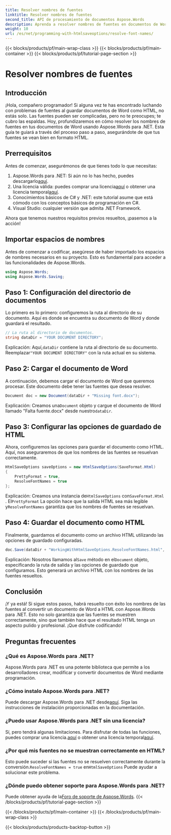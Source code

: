 ```yaml
---
title: Resolver nombres de fuentes
linktitle: Resolver nombres de fuentes
second_title: API de procesamiento de documentos Aspose.Words
description: Aprenda a resolver nombres de fuentes en documentos de Word al convertirlos a HTML con Aspose.Words para .NET. Guía paso a paso con explicaciones detalladas.
weight: 10
url: /es/net/programming-with-htmlsaveoptions/resolve-font-names/
---
```


{{< blocks/products/pf/main-wrap-class >}}
{{< blocks/products/pf/main-container >}}
{{< blocks/products/pf/tutorial-page-section >}}

# Resolver nombres de fuentes

## Introducción

¡Hola, compañero programador! Si alguna vez te has encontrado luchando con problemas de fuentes al guardar documentos de Word como HTML, no estás solo. Las fuentes pueden ser complicadas, pero no te preocupes; te cubro las espaldas. Hoy, profundizaremos en cómo resolver los nombres de fuentes en tus documentos de Word usando Aspose.Words para .NET. Esta guía te guiará a través del proceso paso a paso, asegurándote de que tus fuentes se vean bien en formato HTML.

## Prerrequisitos

Antes de comenzar, asegurémonos de que tienes todo lo que necesitas:

1.  Aspose.Words para .NET: Si aún no lo has hecho, puedes descargarlo[aquí](https://releases.aspose.com/words/net/).
2.  Una licencia válida: puedes comprar una licencia[aquí](https://purchase.aspose.com/buy) o obtener una licencia temporal[aquí](https://purchase.aspose.com/temporary-license/).
3. Conocimientos básicos de C# y .NET: este tutorial asume que está cómodo con los conceptos básicos de programación en C#.
4. Visual Studio: cualquier versión que admita .NET Framework.

Ahora que tenemos nuestros requisitos previos resueltos, ¡pasemos a la acción!

## Importar espacios de nombres

Antes de comenzar a codificar, asegúrese de haber importado los espacios de nombres necesarios en su proyecto. Esto es fundamental para acceder a las funcionalidades de Aspose.Words.

```csharp
using Aspose.Words;
using Aspose.Words.Saving;
```

## Paso 1: Configuración del directorio de documentos

Lo primero es lo primero: configuremos la ruta al directorio de su documento. Aquí es donde se encuentra su documento de Word y donde guardará el resultado.

```csharp
// La ruta al directorio de documentos.
string dataDir = "YOUR DOCUMENT DIRECTORY";
```

Explicación:
 Aquí,`dataDir` contiene la ruta al directorio de su documento. Reemplazar`"YOUR DOCUMENT DIRECTORY"` con la ruta actual en su sistema.

## Paso 2: Cargar el documento de Word

A continuación, debemos cargar el documento de Word que queremos procesar. Este documento debe tener las fuentes que desea resolver.

```csharp
Document doc = new Document(dataDir + "Missing font.docx");
```

Explicación:
 Creamos una`Document` objeto y cargue el documento de Word llamado "Falta fuente.docx" desde nuestro`dataDir`.

## Paso 3: Configurar las opciones de guardado de HTML

Ahora, configuremos las opciones para guardar el documento como HTML. Aquí, nos aseguraremos de que los nombres de las fuentes se resuelvan correctamente.

```csharp
HtmlSaveOptions saveOptions = new HtmlSaveOptions(SaveFormat.Html)
{
    PrettyFormat = true,
    ResolveFontNames = true
};
```

Explicación:
 Creamos una instancia de`HtmlSaveOptions` con`SaveFormat.Html` . El`PrettyFormat` La opción hace que la salida HTML sea más legible y`ResolveFontNames` garantiza que los nombres de fuentes se resuelvan.

## Paso 4: Guardar el documento como HTML

Finalmente, guardamos el documento como un archivo HTML utilizando las opciones de guardado configuradas.

```csharp
doc.Save(dataDir + "WorkingWithHtmlSaveOptions.ResolveFontNames.html", saveOptions);
```

Explicación:
 Nosotros llamamos al`Save` método en el`Document` objeto, especificando la ruta de salida y las opciones de guardado que configuramos. Esto generará un archivo HTML con los nombres de las fuentes resueltos.

## Conclusión

¡Y ya está! Si sigue estos pasos, habrá resuelto con éxito los nombres de las fuentes al convertir un documento de Word a HTML con Aspose.Words para .NET. Esto no solo garantiza que las fuentes se muestren correctamente, sino que también hace que el resultado HTML tenga un aspecto pulido y profesional. ¡Que disfrute codificando!

## Preguntas frecuentes

### ¿Qué es Aspose.Words para .NET?
Aspose.Words para .NET es una potente biblioteca que permite a los desarrolladores crear, modificar y convertir documentos de Word mediante programación.

### ¿Cómo instalo Aspose.Words para .NET?
 Puede descargar Aspose.Words para .NET desde[aquí](https://releases.aspose.com/words/net/). Siga las instrucciones de instalación proporcionadas en la documentación.

### ¿Puedo usar Aspose.Words para .NET sin una licencia?
 Sí, pero tendrá algunas limitaciones. Para disfrutar de todas las funciones, puedes comprar una licencia.[aquí](https://purchase.aspose.com/buy) o obtener una licencia temporal[aquí](https://purchase.aspose.com/temporary-license/).

### ¿Por qué mis fuentes no se muestran correctamente en HTML?
 Esto puede suceder si las fuentes no se resuelven correctamente durante la conversión.`ResolveFontNames = true` en`HtmlSaveOptions` Puede ayudar a solucionar este problema.

### ¿Dónde puedo obtener soporte para Aspose.Words para .NET?
 Puede obtener ayuda de la[Foro de soporte de Aspose.Words](https://forum.aspose.com/c/words/8).
{{< /blocks/products/pf/tutorial-page-section >}}

{{< /blocks/products/pf/main-container >}}
{{< /blocks/products/pf/main-wrap-class >}}

{{< blocks/products/products-backtop-button >}}
